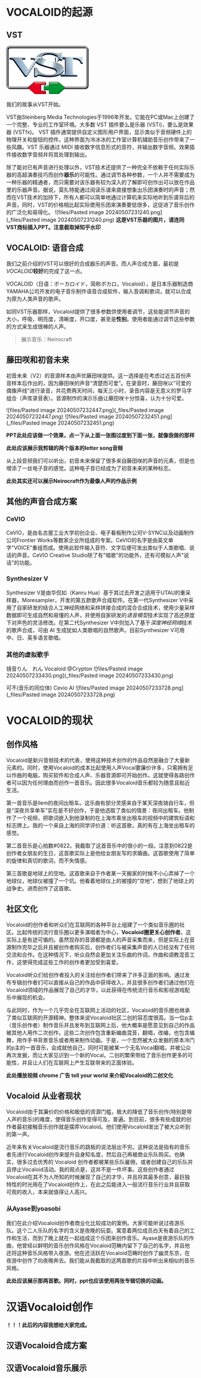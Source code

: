 
# VOCALOID的起源
## VST
![233](https://github.com/SiberiaCat00/MusicAppr/blob/main/files/Pasted%20image%2020240507225209.png)

我们的故事从VST开始。

VST由Steinberg Media Technologies于1996年开发。它能在PC或Mac上创建了一个完整、专业的工作室环境。大多数 VST 插件要么是乐器 (VSTi)，要么是效果器 (VSTfx)。 VST 插件通常提供自定义图形用户界面，显示类似于音频硬件上的物理开关和旋钮的控件。这种界面为冷冰冰的工作室计算机辅助音乐创作带来了一些风趣。VST 乐器通过 MIDI 接收数字信息形式的音符，并输出数字音频。效果插件接收数字音频并将其处理到输出。 

除了能对已有声音进行处理以外，VST技术还提供了一种完全不依赖于任何实际乐器的高超演奏技巧而创作**器乐**的可能性。通过调节各种参数，一个人并不需要成为一种乐器的精通者，而只需要对该乐器有较为深入的了解即可创作出可以放在作品里的乐器声音。据说，莫扎特能通过阅读乐谱来直接想象出乐团演奏时的声音；然而在VST技术的加持下，所有人都可以简单地通过计算机来实际地听到乐谱背后的声音。同时，VST的价格相比起实际使用乐团来演奏要低很多，这促进了音乐创作的广泛化和易得化。
![files/Pasted image 20240507231240.png](_files/Pasted image 20240507231240.png)
**这是VST乐器的图片，请连同VST商标插入PPT。注意截取掉知乎水印**

## VOCALOID: 语音合成

我们之前介绍的VST可以很好的合成器乐的声音。而人声合成方面，最初是*VOCALOID***较好**的完成了这一点。

VOCALOID（日语：ボーカロイド，简称ボカロ，Vocaloid），是日本乐器制造商YAMAHA公司开发的电子音乐制作语音合成软件，输入音调和歌词，就可以合成为原为人类声音的歌声。

如同VST乐器那样，Vocaloid提供了很多参数供使用者调节，这些能调节声音的大小，呼吸，明亮度，清晰度，开口度，甚至是**性别**。使用者能通过调节这些参数的方式来生成很棒的人声。

>展示音乐：Neirocraft


## 藤田咲和初音未来


初音未来（V2）的音源样本由声优藤田咲提供。这一选择是在考虑过近五百份声音样本后作出的，因为藤田咲的声音“清楚而可爱”。在录音时，藤田咲以“可爱的偶像声线”进行录音，共花费两天时间，每天三小时，录音内容是无意义的罗马字组合（声库录音表）。音源制作的演示乐曲让藤田咲十分惊喜，认为十分可爱。

![files/Pasted image 20240507232447.png](_files/Pasted image 20240507232447.png)
![files/Pasted image 20240507232451.png](_files/Pasted image 20240507232451.png)

**PPT此处应该做一个效果，点一下从上面一张图过度到下面一张，就像我做的那样**

**此处应该展示我剪辑的两个版本的letter song音频**

从上段音频我们可以听出，初音未来保留了很多来自藤田咲的声音的元素，但是也增添了一丝电子音的感觉。这种电子音已经成为了初音未来的某种标志。

**此处其实还可以展示Neirocraft作为最像人声的作品示例**

## 其他的声音合成方案

### CeVIO
CeVIO，是由名古屋工业大学初创企业、电子看板制作公司V-SYNC以及动画制作公司Frontier Works等数家企业所组成的专案。CeVIO的名字是由英文单字"VOICE"重组而成。使用此软件输入音符、文字后便可发出类似于人类歌唱、说话的声音。CeVIO Creative Studio除了有"唱歌"的功能外，还有可模拟人声"说话"的功能。

### Synthesizer V
Synthesizer V是由华侃如（Kanru Hua）基于其过去开发之适用于UTAU的重采样器，Moresampler，开发的第五款歌声合成软件。在第一代Synthesizer V中采用了自家研发的结合人工神经网络和采样拼接合成的混合合成技术，使用少量采样数据即可生成自然和易懂的人声，并使用自家研发的*语音模型*技术实现了高还原度下对声色的灵活修改。在第二代Synthesizer V中则加入了基于*深度神经网络*技术的歌声合成，可由 AI 生成犹如人类歌唱的自然歌声。目前Synthesizer V可用中、日、英多语言歌唱。

### 其他的虚拟歌手
镜音りん　れん
Vocaloid
@Crypton
![files/Pasted image 20240507233430.png](_files/Pasted image 20240507233430.png)



可不(音乐的同位体)
Cevio AI
![files/Pasted image 20240507233728.png](_files/Pasted image 20240507233728.png)

# VOCALOID的现状


## 创作风格

Vocaloid是新兴音频技术的代表，使用这种技术创作的作品自然是融合了大量新元素的。同时，使用Vocaloid的成本比起使用人声Vocal要廉价许多，只需拥有足以作曲的电脑，购买软件和合成人声、乐器音源即可开始创作。这就使得各路创作者可以因为任何理由而创作一首音乐。因此很多Vocaloid音乐都较为随意且贴近生活。

第一首音乐是ilem的夜间出租车。这乐曲有部分灵感来自于某天深夜骑自行车，但是“深夜共享单车”实在是不好创作，于是他选取了类似的情景：夜间出租车。他制作了一个视频，把歌词嵌入到他录制的在上海市乘坐出租车的视频中的建筑标语和标志牌上。我的一个来自上海的同学评价道：听这首歌，真的有在上海坐出租车的感觉。

第二首音乐是心拍数#0822。我截取了这首音乐中的很小的一段。注意到0822是创作者女朋友的生日，这首歌实际上是他给女朋友写的求婚曲。这首歌使用了简单的旋律和真切的歌词，而不失情感。

第三首歌是地球上的空地。这首歌来自于作者某一天搬家的时候不小心弄掉了一个地球仪，地球仪被撞了一个坑。他看着地球仪上的被撞的”空地“，想到了地球上的战争史。进而创作了这首歌。

## 社区文化

Vocaloid的创作者和听众们在互联网的各种平台上组建了一个类似音乐圈的社区。比起传统的流行音乐圈以更多演唱者为中心，**Vocaloid圈更关心创作者**。这实际上是有迹可循的。虽然现存的音源都是由人的声音采集而来，但是实际上在音源制作完毕之后并且被创作者购买后，创作者们与被采集声音的人已经没有了任何交流和合作。在这种情况下，听众自然会更加关注乐曲的作词，作曲和调教混音工作，这使得完成这些工作的创作者更加受到喜爱。

Vocaloid听众们给创作者投入的关注给创作者们带来了许多正面的影响。通过发布专辑创作者们可以直接从自己的作品中获得收入，并且很多创作者们通过他们在Vocaloid领域的作品展现了自己的才华，以此获得在传统流行音乐和影视游戏配乐中展现的机会。

与此同时，作为一个几乎完全在互联网上活动的社区，Vocaloid的音乐圈也继承了类似互联网的开源精神。整体来说Vocaloid社区二创的容忍度很高。当一位p主（音乐创作者）制作音乐并且发布到互联网上后，他大概率是愿意见到自己的作品被其他人用作二次创作。这些二次创作包含重新编曲混音，翻唱，改编，也包含编舞，用作手书背景音乐或者用来制作动画。于是，一个忽然被大众发掘的原本冷门的p主的一首音乐，会成就他自己，同时可能被某一个无名Vocal翻唱，并被公众再次发掘，而让大家见识到一个新的Vocal。二创的繁荣带给了音乐创作更多的可能性，并且让人们在互联网上产生互联带来的正面体验。


**此处播放视频 chrome 广告 tell your world 来介绍Vocaloid的二创文化**


## Vocaloid 从业者现状


Vocaloid由于其廉价的价格和极低的资源门槛，极大的降低了音乐创作(特别是带人声的音乐)的难度，使得音乐创作变得可及，普遍。到目前，很多有些成就的创作者最初接触音乐创作就是摆弄Vocaloid。他们使用Vocaloid发出了被大众听到的第一声。

近年来有关Vocaloid是流行音乐的跳板的说法层出不穷。这种说法是指有的音乐者先进行Vocaloid创作来提升自身知名度，然后自己再被商业乐队购买。也确实，很多过去优秀的 Vocaloid 创作者都被某些乐队雇佣，或者创建自己的乐队并且停止Vocaloid活动。我的观点是，这并不是一件坏事。这些创作者通过Vocaloid在其不为人所知的时候展现了自己的才华，并且将其最多创意，最巨独特性的时光用在了Vocaloid创作上，在此之后能进入一般流行音乐行业并且获取可观的收入，本来就值得让人高兴。
### 从Ayase到yoasobi
我们在此介绍Vocaloid创作者商业化比较成功的案例。大家可能听说过夜游乐队。这个二人乐队的名字的含义是夜晚的玩耍。寓意着两位成员白天有着自己的工作和生活，而到了晚上就在一起组成这个乐团来创作音乐。Ayase是夜游乐队的作曲，他曾经以鲜明的音乐创作风格在Vocaloid范畴内留下了自己的名字，并且他还将这种音乐风格带入夜游。他在还活跃在Vocaloid范畴时创作了幽灵东京，在夜游中创作了向夜晚奔去。我们能从我截取的这两首歌的片段中听出来相似的音乐风格。

**此处应该展示那两首歌。同时，ppt也应该使用两张专辑切换的动画。**

# 汉语Vocaloid创作
**！！！此后的内容我想给大家完成。**


## 汉语Vocaloid合成方案




## 汉语Vocaloid音乐展示



